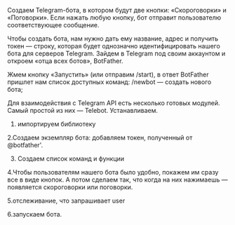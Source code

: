 Создаем Telegram-бота, в котором будут две кнопки: «Скороговорки» и «Поговорки».
Если нажать любую кнопку, бот отправит пользователю соответствующее сообщение.

Чтобы создать бота, нам нужно дать ему название, адрес и получить токен — строку,
которая будет однозначно идентифицировать нашего бота для серверов Telegram.
Зайдем в Telegram под своим аккаунтом и откроем «отца всех ботов», BotFather.

Жмем кнопку «Запустить» (или отправим /start), в ответ BotFather пришлет нам список доступных команд:
/newbot — создать нового бота;

Для взаимодействия с Telegram API есть несколько готовых модулей.
Самый простой из них — Telebot. Устанавливаем.

1. импортируем библиотеку

2.Создаем экземпляр бота: добавляем токен, полученный от @botfather'.

3. Создаем список команд и функции
 
4.Чтобы пользователям нашего бота было удобно, покажем им сразу все в виде кнопок.
А потом сделаем так, что когда на них нажимаешь — появляется скороговорки или поговорки.

5.отслеживание, что запрашивает user

6.запускаем бота.
